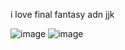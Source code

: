 i love final fantasy adn jjk

![image](https://github.com/canutes-26th-eyelash/canutes-26th-eyelash/assets/155060137/18692310-206c-44fb-a686-18976658be87)
![image](https://github.com/canutes-26th-eyelash/canutes-26th-eyelash/assets/155060137/2005178c-9464-4673-afcb-0e6065777f61)
